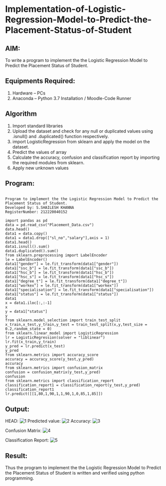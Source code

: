 # Implementation-of-Logistic-Regression-Model-to-Predict-the-Placement-Status-of-Student

## AIM:
To write a program to implement the the Logistic Regression Model to Predict the Placement Status of Student.

## Equipments Required:
1. Hardware – PCs
2. Anaconda – Python 3.7 Installation / Moodle-Code Runner

## Algorithm
1. Import standard libraries
2. Upload the dataset and check for any null or duplicated values using .isnull() and .duplicated() function respectively.
3. import LogisticRegression from sklearn and apply the model on the dataset.
4. Predict the values of array
5. Calculate the accuracy, confusion and classification report by importing the required modules from sklearn.
6. Apply new unknown values

## Program:
```

Program to implement the the Logistic Regression Model to Predict the Placement Status of Student.
Developed by: S.SHAILESH KHANNA 
RegisterNumber: 212220040152 

import pandas as pd
data = pd.read_csv("Placement_Data.csv")
data.head()
data1 = data.copy()
data1 = data1.drop(["sl_no","salary"],axis = 1)
data1.head()
data1.isnull().sum()
data1.duplicated().sum()
from sklearn.preprocessing import LabelEncoder
le = LabelEncoder()
data1["gender"] = le.fit_transform(data1["gender"])
data1["ssc_b"] = le.fit_transform(data1["ssc_b"])
data1["hsc_b"] = le.fit_transform(data1["hsc_b"])
data1["hsc_s"] = le.fit_transform(data1["hsc_s"])
data1["degree_t"] = le.fit_transform(data1["degree_t"])
data1["workex"] = le.fit_transform(data1["workex"])
data1["specialisation"] = le.fit_transform(data1["specialisation"])
data1["status"] = le.fit_transform(data1["status"])
data1
x = data1.iloc[:,:-1]
x
y = data1["status"]
y
from sklearn.model_selection import train_test_split
x_train,x_test,y_train,y_test = train_test_split(x,y,test_size = 0.2,random_state = 0)
from sklearn.linear_model import LogisticRegression
lr = LogisticRegression(solver = "liblinear")
lr.fit(x_train,y_train)
y_pred = lr.predict(x_test)
y_pred
from sklearn.metrics import accuracy_score
accuracy = accuracy_score(y_test,y_pred)
accuracy
from sklearn.metrics import confusion_matrix
confusion = confusion_matrix(y_test,y_pred)
confusion
from sklearn.metrics import classification_report
classification_report1 = classification_report(y_test,y_pred)
classification_report1
lr.predict([[1,80,1,90,1,1,90,1,0,85,1,85]])

```

## Output:
HEAD:
![1](https://user-images.githubusercontent.com/103241457/171145451-cc65b610-d0ea-4446-8f03-5dc86cad9895.png)
Predicted value:
![2](https://user-images.githubusercontent.com/103241457/171145507-4200f8bf-7af8-4243-a337-66fa29e77582.png)
Accuracy:
![3](https://user-images.githubusercontent.com/103241457/171145569-f68d4f95-7a93-43f5-9b13-c4ed13b277c8.png)

Confusion Matrix:
![4](https://user-images.githubusercontent.com/103241457/171145614-42d4526c-daa0-4326-8b2e-37ca4c827825.png)

Classification Report:
![5](https://user-images.githubusercontent.com/103241457/171145671-08853da9-f785-412b-8982-be503f440a37.png)




## Result:
Thus the program to implement the the Logistic Regression Model to Predict the Placement Status of Student is written and verified using python programming.
